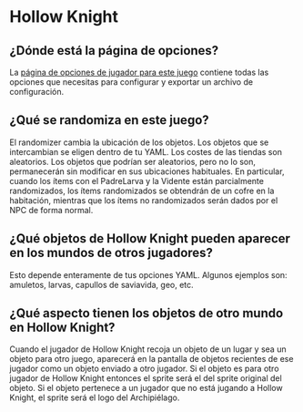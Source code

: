 # Hollow Knight

## ¿Dónde está la página de opciones?

La [página de opciones de jugador para este juego](../player-options) contiene todas las opciones que necesitas para configurar y exportar un archivo de configuración.

## ¿Qué se randomiza en este juego?

El randomizer cambia la ubicación de los objetos. Los objetos que se intercambian se eligen dentro de tu YAML.
Los costes de las tiendas son aleatorios. Los objetos que podrían ser aleatorios, pero no lo son, permanecerán sin 
modificar en sus ubicaciones habituales. En particular, cuando los ítems con el PadreLarva y la Vidente están 
parcialmente randomizados, los ítems randomizados se obtendrán de un cofre en la habitación, mientras que los ítems no 
randomizados serán dados por el NPC de forma normal.

## ¿Qué objetos de Hollow Knight pueden aparecer en los mundos de otros jugadores?

Esto depende enteramente de tus opciones YAML. Algunos ejemplos son: amuletos, larvas, capullos de saviavida, geo, etc.

## ¿Qué aspecto tienen los objetos de otro mundo en Hollow Knight?

Cuando el jugador de Hollow Knight recoja un objeto de un lugar y sea un objeto para otro juego, aparecerá en la 
pantalla de objetos recientes de ese jugador como un objeto enviado a otro jugador. Si el objeto es para otro jugador 
de Hollow Knight entonces el sprite será el del sprite original del objeto. Si el objeto pertenece a un jugador que no 
está jugando a Hollow Knight, el sprite será el logo del Archipiélago.